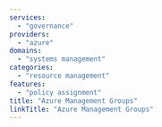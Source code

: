 ```yaml
---
services:
  - "governance"
providers:
  - "azure"
domains:
  - "systems management"
categories:
  - "resource management"
features:
  - "policy assignment"
title: "Azure Management Groups"
linkTitle: "Azure Management Groups"
---
```

